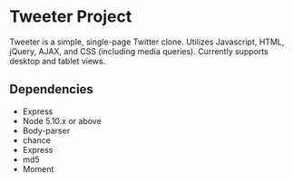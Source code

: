 # Tweeter Project

Tweeter is a simple, single-page Twitter clone. Utilizes Javascript, HTML, jQuery, AJAX, and CSS (including media queries).
Currently supports desktop and tablet views.

## Dependencies

- Express
- Node 5.10.x or above
- Body-parser
- chance
- Express
- md5
- Moment
